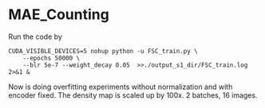 # MAE_Counting

Run the code by

```
CUDA_VISIBLE_DEVICES=5 nohup python -u FSC_train.py \
    --epochs 50000 \
    --blr 5e-7 --weight_decay 0.05  >>./output_s1_dir/FSC_train.log 2>&1 &
```

Now is doing overfitting experiments without normalization and with encoder fixed.
The density map is scaled up by 100x.
2 batches, 16 images.
